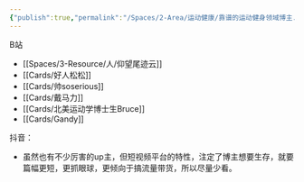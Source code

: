 ```yaml
---
{"publish":true,"permalink":"/Spaces/2-Area/运动健康/靠谱的运动健身领域博主.md","title":"靠谱的运动健身领域博主","created":"2022-12-11","modified":"2023-03-14","published":"2025-07-29T23:04:11.395+08:00","cssclasses":""}
---
```



B站

- [[Spaces/3-Resource/人/仰望尾迹云]]
- [[Cards/好人松松]]
- [[Cards/帅soserious]]
- [[Cards/戴马力]]
- [[Cards/北美运动学博士生Bruce]]
- [[Cards/Gandy]]

抖音：

- 虽然也有不少厉害的up主，但短视频平台的特性，注定了博主想要生存，就要篇幅更短，更抓眼球，更倾向于搞流量带货，所以尽量少看。
